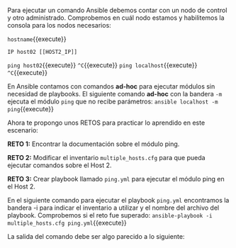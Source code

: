 Para ejecutar un comando Ansible debemos contar con un nodo de control y otro administrado. Comprobemos en cuál nodo estamos y habilitemos la consola para los nodos necesarios:

`hostname`{{execute}}

`IP host02 [[HOST2_IP]]`

`ping host02`{{execute}}
`^C`{{execute}}
`ping localhost`{{execute}}
`^C`{{execute}}

En Ansible contamos con comandos **ad-hoc** para ejecutar módulos sin necesidad de playbooks. El siguiente comando **ad-hoc** con la bandera `-m` ejecuta el módulo `ping` que no recibe parámetros:
`ansible localhost -m ping`{{execute}}

Ahora te propongo unos RETOS para practicar lo aprendido en este escenario:

**RETO 1:** Encontrar la documentación sobre el módulo ping.

**RETO 2:** Modificar el inventario `multiple_hosts.cfg` para que pueda ejecutar comandos sobre el Host 2.

**RETO 3:** Crear playbook llamado `ping.yml` para ejecutar el módulo ping en el Host 2.

En el siguiente comando para ejecutar el playbook `ping.yml` encontramos la bandera -i para indicar el inventario a utilizar y el nombre del archivo del playbook. Comprobemos si el reto fue superado:
`ansible-playbook -i multiple_hosts.cfg ping.yml`{{execute}}

La salida del comando debe ser algo parecido a lo siguiente:
```

```
